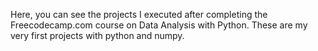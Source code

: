 Here, you can see the projects I executed after completing the Freecodecamp.com course on Data Analysis with Python. These are my very first projects with python and numpy.
